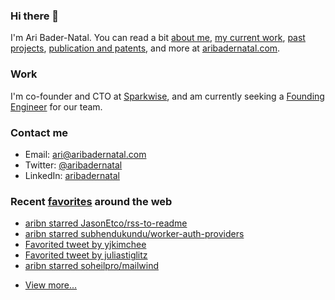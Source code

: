 ### Hi there 👋

I'm Ari Bader-Natal. You can read a bit [about me](https://aribadernatal.com), [my current work](https://aribadernatal.com/projects/Sparkwise/), [past projects](https://aribadernatal.com/projects/), [publication and patents](https://aribadernatal.com/publications), and more at [aribadernatal.com](https://aribadernatal.com).

### Work 

I'm co-founder and CTO at [Sparkwise](https://sparkwise.co), and am currently seeking a [Founding Engineer](https://sparkwise.notion.site/Build-the-Future-of-Learning-with-Us-9828f73e135d4676a4c02f1483886f0e) for our team.  

### Contact me

- Email: ari@aribadernatal.com
- Twitter: [@aribadernatal](https://twitter.com/aribadernatal)
- LinkedIn: [aribadernatal](https://linkedin.com/in/aribadernatal)

### Recent [favorites](https://favorites.aribadernatal.com) around the web

<!--START_SECTION:feed-->
* [aribn starred JasonEtco&#x2F;rss-to-readme](https:&#x2F;&#x2F;favorites.aribadernatal.com&#x2F;github-favorites&#x2F;2022&#x2F;02&#x2F;aribn-starred-jasonetco-rss-to-readme&#x2F;)
* [aribn starred subhendukundu&#x2F;worker-auth-providers](https:&#x2F;&#x2F;favorites.aribadernatal.com&#x2F;github-favorites&#x2F;2022&#x2F;02&#x2F;aribn-starred-subhendukundu-worker-auth-providers&#x2F;)
* [Favorited tweet by yjkimchee](https:&#x2F;&#x2F;favorites.aribadernatal.com&#x2F;twitter-favorites&#x2F;2022&#x2F;02&#x2F;favorited-tweet-by-yjkimchee&#x2F;)
* [Favorited tweet by juliastiglitz](https:&#x2F;&#x2F;favorites.aribadernatal.com&#x2F;twitter-favorites&#x2F;2022&#x2F;02&#x2F;favorited-tweet-by-juliastiglitz-2&#x2F;)
* [aribn starred soheilpro&#x2F;mailwind](https:&#x2F;&#x2F;favorites.aribadernatal.com&#x2F;github-favorites&#x2F;2022&#x2F;02&#x2F;aribn-starred-soheilpro-mailwind&#x2F;)
<!--END_SECTION:feed-->
* [View more...](https://favorites.aribadernatal.com)
